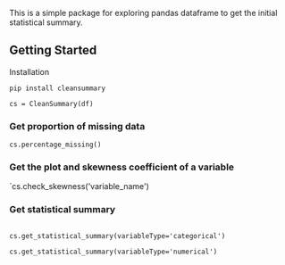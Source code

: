 This is a simple package for exploring pandas dataframe to get the initial statistical summary.


## Getting Started

Installation

`pip install cleansummary`


```from cleansummary import CleanSummary
cs = CleanSummary(df)
```

### Get proportion of missing data 
`cs.percentage_missing()`


### Get the plot and skewness coefficient of a variable
`cs.check_skewness('variable_name')


### Get statistical summary

```cs.get_statistical_summary(variableType=None)

cs.get_statistical_summary(variableType='categorical')

cs.get_statistical_summary(variableType='numerical')
```